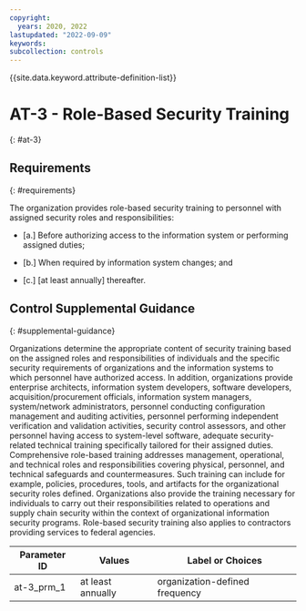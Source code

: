 ```yaml
---
copyright:
  years: 2020, 2022
lastupdated: "2022-09-09"
keywords: 
subcollection: controls
---
```


{{site.data.keyword.attribute-definition-list}}

# AT-3 - Role-Based Security Training
{: #at-3}

## Requirements
{: #requirements}

The organization provides role-based security training to personnel with assigned security roles and responsibilities:

- \[a.\] Before authorizing access to the information system or performing assigned duties;

- \[b.\] When required by information system changes; and

- \[c.\] [at least annually] thereafter.

## Control Supplemental Guidance
{: #supplemental-guidance}

Organizations determine the appropriate content of security training based on the assigned roles and responsibilities of individuals and the specific security requirements of organizations and the information systems to which personnel have authorized access. In addition, organizations provide enterprise architects, information system developers, software developers, acquisition/procurement officials, information system managers, system/network administrators, personnel conducting configuration management and auditing activities, personnel performing independent verification and validation activities, security control assessors, and other personnel having access to system-level software, adequate security-related technical training specifically tailored for their assigned duties. Comprehensive role-based training addresses management, operational, and technical roles and responsibilities covering physical, personnel, and technical safeguards and countermeasures. Such training can include for example, policies, procedures, tools, and artifacts for the organizational security roles defined. Organizations also provide the training necessary for individuals to carry out their responsibilities related to operations and supply chain security within the context of organizational information security programs. Role-based security training also applies to contractors providing services to federal agencies.

| Parameter ID | Values | Label or Choices |
|---|---|---|
| at-3_prm_1 | at least annually | organization-defined frequency |



